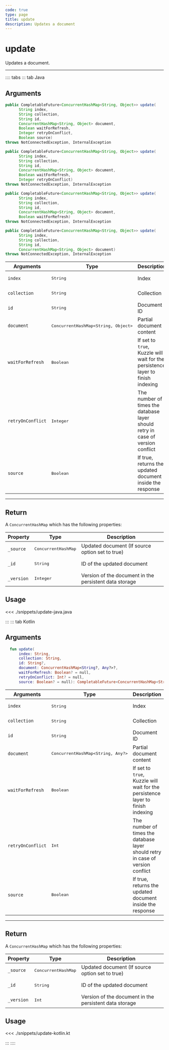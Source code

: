 ```yaml
---
code: true
type: page
title: update
description: Updates a document
---
```


# update

Updates a document.

---

:::: tabs
::: tab Java

## Arguments
 
```java
public CompletableFuture<ConcurrentHashMap<String, Object>> update(
      String index,
      String collection,
      String id,
      ConcurrentHashMap<String, Object> document,
      Boolean waitForRefresh,
      Integer retryOnConflict,
      Boolean source)
throws NotConnectedException, InternalException

public CompletableFuture<ConcurrentHashMap<String, Object>> update(
      String index,
      String collection,
      String id,
      ConcurrentHashMap<String, Object> document,
      Boolean waitForRefresh,
      Integer retryOnConflict)
throws NotConnectedException, InternalException

public CompletableFuture<ConcurrentHashMap<String, Object>> update(
      String index,
      String collection,
      String id,
      ConcurrentHashMap<String, Object> document,
      Boolean waitForRefresh)
throws NotConnectedException, InternalException

public CompletableFuture<ConcurrentHashMap<String, Object>> update(
      String index,
      String collection,
      String id,
      ConcurrentHashMap<String, Object> document)
throws NotConnectedException, InternalException
```

| Arguments          | Type                                         | Description                       |
| ------------------ | -------------------------------------------- | --------------------------------- |
| `index`            | <pre>String</pre>                            | Index                             |
| `collection`       | <pre>String</pre>                            | Collection                        |
| `id        `       | <pre>String</pre>                            | Document ID                        |
| `document`         | <pre>ConcurrentHashMap<String, Object></pre> | Partial document content |
| `waitForRefresh`   | <pre>Boolean</pre>                           | If set to `true`, Kuzzle will wait for the persistence layer to finish indexing|
| `retryOnConflict`  | <pre>Integer</pre>                           | The number of times the database layer should retry in case of version conflict |
| `source`           | <pre>Boolean</pre>                           | If true, returns the updated document inside the response |

---

## Return

A `ConcurrentHashMap` which has the following properties:

| Property     | Type                         | Description                                                    |
|------------- |----------------------------- |--------------------------------------------------------------- |
| `_source`    | <pre>ConcurrentHashMap</pre> | Updated document (If source option set to true)                |
| `_id`        | <pre>String</pre>            | ID of the updated document                                     |
| `_version`   | <pre>Integer</pre>           | Version of the document in the persistent data storage         |

## Usage

<<< ./snippets/update-java.java

:::
::: tab Kotlin

## Arguments
 
```kotlin
  fun update(
      index: String,
      collection: String,
      id: String?,
      document: ConcurrentHashMap<String?, Any?>?,
      waitForRefresh: Boolean? = null,
      retryOnConflict: Int? = null,
      source: Boolean? = null): CompletableFuture<ConcurrentHashMap<String, Any?>>
```

| Arguments          | Type                                         | Description                       |
| ------------------ | -------------------------------------------- | --------------------------------- |
| `index`            | <pre>String</pre>                            | Index                             |
| `collection`       | <pre>String</pre>                            | Collection                        |
| `id        `       | <pre>String</pre>                            | Document ID                        |
| `document`         | <pre>ConcurrentHashMap<String, Any?></pre> | Partial document content |
| `waitForRefresh`   | <pre>Boolean</pre>                           | If set to `true`, Kuzzle will wait for the persistence layer to finish indexing|
| `retryOnConflict`  | <pre>Int</pre>                           | The number of times the database layer should retry in case of version conflict |
| `source`           | <pre>Boolean</pre>                           | If true, returns the updated document inside the response |

---

## Return

A `ConcurrentHashMap` which has the following properties:

| Property     | Type                         | Description                                                    |
|------------- |----------------------------- |--------------------------------------------------------------- |
| `_source`    | <pre>ConcurrentHashMap</pre> | Updated document (If source option set to true)                |
| `_id`        | <pre>String</pre>            | ID of the updated document                                     |
| `_version`   | <pre>Int</pre>           | Version of the document in the persistent data storage         |

## Usage

<<< ./snippets/update-kotlin.kt

:::
::::
